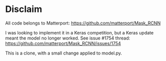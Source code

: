 # Disclaim

All code belongs to Matterport: https://github.com/matterport/Mask_RCNN

I was looking to implement it in a Keras competition, but a Keras update meant the model no longer worked.
See issue #1754 thread: https://github.com/matterport/Mask_RCNN/issues/1754

This is a clone, with a small change applied to model.py.